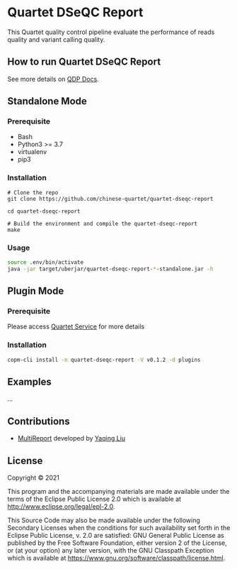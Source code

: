 # Quartet DSeQC Report

This Quartet quality control pipeline evaluate the performance of reads quality and variant calling quality.

## How to run Quartet DSeQC Report

See more details on [QDP Docs](https://docs.chinese-quartet.org/data_pipelines/genomics/intro/).

## Standalone Mode
### Prerequisite

- Bash
- Python3 >= 3.7
- virtualenv
- pip3

### Installation

```
# Clone the repo
git clone https://github.com/chinese-quartet/quartet-dseqc-report

cd quartet-dseqc-report

# Build the environment and compile the quartet-dseqc-report
make
```

### Usage

```bash
source .env/bin/activate
java -jar target/uberjar/quartet-dseqc-report-*-standalone.jar -h
```

## Plugin Mode

### Prerequisite

Please access [Quartet Service](https://github.com/chinese-quartet/quartet-service) for more details 

### Installation

```bash
copm-cli install -n quartet-dseqc-report -V v0.1.2 -d plugins
```

## Examples

...

## Contributions

- [MultiReport](./report) developed by [Yaqing Liu](https://github.com/lyaqing)

## License

Copyright © 2021

This program and the accompanying materials are made available under the
terms of the Eclipse Public License 2.0 which is available at
http://www.eclipse.org/legal/epl-2.0.

This Source Code may also be made available under the following Secondary
Licenses when the conditions for such availability set forth in the Eclipse
Public License, v. 2.0 are satisfied: GNU General Public License as published by
the Free Software Foundation, either version 2 of the License, or (at your
option) any later version, with the GNU Classpath Exception which is available
at https://www.gnu.org/software/classpath/license.html.

